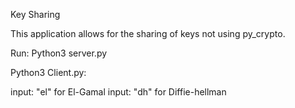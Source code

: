 Key Sharing

This application allows for the sharing of keys not using py_crypto.

Run:
Python3 server.py

Python3 Client.py:

input: "el" for El-Gamal
input: "dh" for Diffie-hellman
